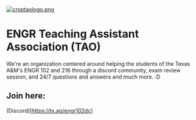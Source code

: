 [![croptaologo.png](https://i.postimg.cc/7hW1C1WS/croptaologo.png)](https://postimg.cc/1VDV2FPz)

# ENGR Teaching Assistant Association (TAO)

We're an organization centered around helping the students of the Texas A&M's ENGR 102 and 216 through a discord community, exam review session, and 24/7 questions and answers and much more. :D

## Join here:
(Discord)[https://tx.ag/engr102dc]
